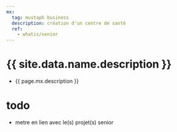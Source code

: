```yaml
---
mx:
  tag: mustaph business
  description: création d'un centre de santé
  ref: 
    - whatis/senior
---
```


# {{ site.data.name.description }}
- {{ page.mx.description }}



# todo
- metre en lien avec le(s) projet(s) senior